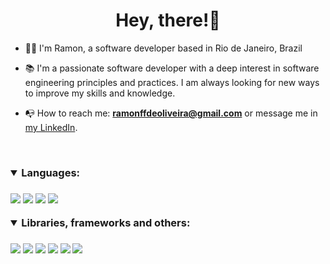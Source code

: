 <h1 align="center">Hey, there!👋</h1>

<!--<img align="right" alt="Coding" width="250" src="https://media.giphy.com/media/XYO7OdpYzKyac/giphy.gif">-->

- 🧑🏻 I'm Ramon, a software developer based in Rio de Janeiro, Brazil

- 📚 I'm a passionate software developer with a deep interest in software engineering principles and practices. I am always looking for new ways to improve my skills and knowledge.
  
- 📭 How to reach me: **ramonffdeoliveira@gmail.com** or message me in <a href="https://www.linkedin.com/in/ramonzx6/?locale=en_US">my LinkedIn</a>.

</br><h3 align="left">
<details open>
  <summary>Languages:</summary>
<div style="display: inline_block"></br>
  <img align="center" src="https://img.shields.io/badge/Java-ED8B00?style=for-the-badge&logo=openjdk&logoColor=white"/>
  <img align="center" src="https://img.shields.io/badge/TypeScript-007ACC?style=for-the-badge&logo=typescript&logoColor=white"/>
  <img align="center" src="https://img.shields.io/badge/HTML5-E34F26?style=for-the-badge&logo=html5&logoColor=white"/>
  <img align="center" src="https://img.shields.io/badge/CSS3-1572B6?style=for-the-badge&logo=css3&logoColor=white"/>
</div>
</br>
</details>
<details open>
  <summary>Libraries, frameworks and others:</summary>
<div style="display: inline_block"></br>
  <img align="center" src="https://img.shields.io/badge/Spring-6DB33F?style=for-the-badge&logo=spring&logoColor=white"/>
  <img align="center" src="https://img.shields.io/badge/React-20232A?style=for-the-badge&logo=react&logoColor=61DAFB"/>
  <img align="center" src="https://img.shields.io/badge/React_Native-20232A?style=for-the-badge&logo=react&logoColor=61DAFB"/>
  <img align="center" src="https://img.shields.io/badge/Node.js-43853D?style=for-the-badge&logo=node.js&logoColor=white"/>
  <img align="center" src="https://img.shields.io/badge/Oracle-F80000?style=for-the-badge&logo=Oracle&logoColor=white"/>
  <img align="center" src="https://img.shields.io/badge/GIT-E44C30?style=for-the-badge&logo=git&logoColor=white"/>
</div>
</details>
</h3>
